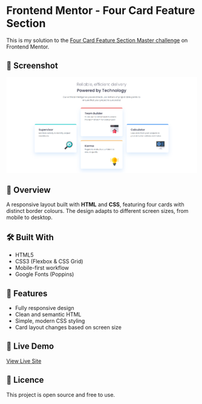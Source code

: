 # Frontend Mentor - Four Card Feature Section

This is my solution to the [Four Card Feature Section Master challenge](https://www.frontendmentor.io) on Frontend Mentor.

## 📸 Screenshot

![Project Screenshot](./images/screenshot.png)

## 📍 Overview

A responsive layout built with **HTML** and **CSS**, featuring four cards with distinct border colours. The design adapts to different screen sizes, from mobile to desktop.

## 🛠 Built With

- HTML5
- CSS3 (Flexbox & CSS Grid)
- Mobile-first workflow
- Google Fonts (Poppins)

## 📂 Features

- Fully responsive design
- Clean and semantic HTML
- Simple, modern CSS styling
- Card layout changes based on screen size

## 🚀 Live Demo

[View Live Site](https://telmomanduco.github.io/four-card-feature-section-master/)

## 📄 Licence

This project is open source and free to use.

